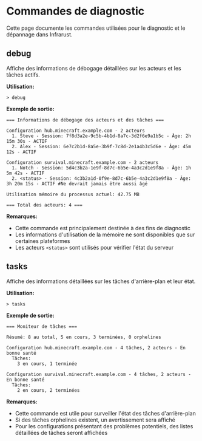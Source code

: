 
# Commandes de diagnostic

Cette page documente les commandes utilisées pour le diagnostic et le dépannage dans Infrarust.

## debug

Affiche des informations de débogage détaillées sur les acteurs et les tâches actifs.

**Utilisation:**
```
> debug
```

**Exemple de sortie:**
```
=== Informations de débogage des acteurs et des tâches ===

Configuration hub.minecraft.example.com - 2 acteurs
  1. Steve - Session: 7f8d3a2e-9c5b-4b1d-8a7c-3d2f6e9a1b5c - Âge: 2h 15m 30s - ACTIF
  2. Alex - Session: 6e7c2b1d-8a5e-3b9f-7c8d-2e1a4b3c5d6e - Âge: 45m 12s - ACTIF

Configuration survival.minecraft.example.com - 2 acteurs
  1. Notch - Session: 5d4c3b2a-1e9f-8d7c-6b5e-4a3c2d1e9f8a - Âge: 1h 5m 42s - ACTIF
  2. <status> - Session: 4c3b2a1d-0f9e-8d7c-6b5e-4a3c2d1e9f8a - Âge: 3h 20m 15s - ACTIF #Ne devrait jamais être aussi âgé

Utilisation mémoire du processus actuel: 42.75 MB

=== Total des acteurs: 4 ===
```

**Remarques:**
- Cette commande est principalement destinée à des fins de diagnostic
- Les informations d'utilisation de la mémoire ne sont disponibles que sur certaines plateformes
- Les acteurs `<status>` sont utilisés pour vérifier l'état du serveur

## tasks

Affiche des informations détaillées sur les tâches d'arrière-plan et leur état.

**Utilisation:**
```
> tasks
```

**Exemple de sortie:**
```
=== Moniteur de tâches ===

Résumé: 8 au total, 5 en cours, 3 terminées, 0 orphelines

Configuration hub.minecraft.example.com - 4 tâches, 2 acteurs - En bonne santé
  Tâches:
    3 en cours, 1 terminée

Configuration survival.minecraft.example.com - 4 tâches, 2 acteurs - En bonne santé
  Tâches:
    2 en cours, 2 terminées
```

**Remarques:**
- Cette commande est utile pour surveiller l'état des tâches d'arrière-plan
- Si des tâches orphelines existent, un avertissement sera affiché
- Pour les configurations présentant des problèmes potentiels, des listes détaillées de tâches seront affichées
